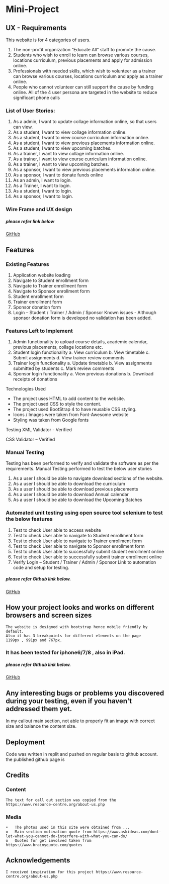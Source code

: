 # Mini-Project
## UX - Requirements
This website is for 4 categories of users.
1.	The non-profit organization “Educate All” staff to promote the cause.
2.	Students who wish to enroll to learn can browse various courses, locations curriculum, previous placements and apply for admission online.
3.	Professionals with needed skills, which wish to volunteer as a trainer can browse various courses, locations curriculum and apply as a trainer online.
4.	People who cannot volunteer can still support the cause by funding online.
All of the 4 user persona are targeted in the website to reduce significant phone calls

### List of User Stories:
1)	As a admin, I want to update collage information online, so that users can view.
2)	As a student, I want to view collage information online.
3)	As a student, I want to view course curriculum information online.
4)	As a student, I want to view previous placements information online.
5)	As a student, I want to view upcoming batches.
6)	As a trainer, I want to view collage information online.
7)	As a trainer, I want to view course curriculum information online.
8)	As a trainer, I want to view upcoming batches.
9)	As a sponsor, I want to view previous placements information online.
10)	As a sponsor, I want to donate funds online
11)	As an admin, I want to login.
12)	As a Trainer, I want to login.
13)	As a student, I want to login.
14)	As a sponsor, I want to login.

### Wire Frame and UX design
##### please refer link below
[GitHub](https://github.com/baddipudiDebora/Mini-Project/blob/master/UX%20Design%20and%20wireframe.pdf)

## Features
### Existing Features
1.	Application website loading
2.	Navigate to Student enrollment form
3.	Navigate to Trainer enrollment form
4.	Navigate to Sponsor enrollment form
5.	Student enrollment form
6.	Trainer enrollment form
7.	Sponsor donation form
8.	Login – Student / Trainer / Admin / Sponsor
Known issues - Although sponsor donation form is developed no validation has been added. 
### Features Left to Implement
1.	Admin functionality to upload course details, academic calendar, previous placements, collage locations etc. 
2.	Student login functionality
a.	View curriculum
b.	View timetable 
c.	Submit assignments
d.	View trainer review comments
3.	Trainer login functionality
a.	Update timetable
b.	View assignments submitted by students
c.	Mark review comments 
4.	Sponsor login functionality
a.	View previous donations 
b.	Download receipts of donations

Technologies Used
* The project uses HTML to add content to the website.
* The project used CSS to style the content.
* The project used BootStrap 4  to have reusable CSS styling.
* Icons / Images were taken from Font-Awesome website
* Styling was taken from Google fonts 

Testing
XML Validator  - Verified

CSS Validator – Verified 


### Manual Testing
Testing has been performed to verify and validate the software as per the requirements.
Manual Testing performed to test the below user stories
1.	As a user I should be able to navigate download sections of the website.
2.	As a user I should be able to download the curriculum
3.	As a user I should be able to download previous placements
4.	As a user I should be able to download Annual calendar
5.	As a user I should be able to download the Upcoming Batches
### Automated unit testing using open source tool selenium to test the below features
1.	Test to check User able to access website 
2.	Test to check User able to navigate to Student enrollment form
3.	Test to check User able to navigate to Trainer enrollment form
4.	Test to check User able to navigate to Sponsor enrollment form
5.	Test to check User able to successfully submit student enrollment online
6.	Test to check User able to successfully submit trainer enrollment online
7.	Verify Login – Student / Trainer / Admin / Sponsor
Link to automation code and setup for testing. 
##### please refer Github link below.

[GitHub](https://github.com/baddipudiDebora/Mini-Project/blob/master/Automation%20-%20Educate%20All.pdf)
 
## How your project looks and works on different browsers and screen sizes
    The website is designed with bootstrap hence mobile friendly by default.
    Also it has 3 breakpoints for different elements on the page
    1199px , 991px and 767px.
  ###    It has been tested for iphone6/7/8 , also in iPad. 
  ##### please refer Github link below.
   [GitHub](https://github.com/baddipudiDebora/Mini-Project/blob/master/Screenshots%20of%20mobile%20and%20tab%20testing.pdf)


## Any interesting bugs or problems you discovered during your testing, even if you haven't addressed them yet.
In my callout main section, not able to properly fit an image with correct size and balance the content size.
## Deployment
Code was written in replit and pushed on regular basis to github account.
the published github page is 




## Credits
### Content
    The text for call out section was copied from the https://www.resource-centre.org/about-us.php
###  Media
    •	The photos used in this site were obtained from ...
    o	Main section motivation quote from https://www.askideas.com/dont-let-what-you-cannot-do-interfere-with-what-you-can-do/
    o	Quotes for get involved taken from https://www.brainyquote.com/quotes
## Acknowledgements
    I received inspiration for this project https://www.resource-centre.org/about-us.php



